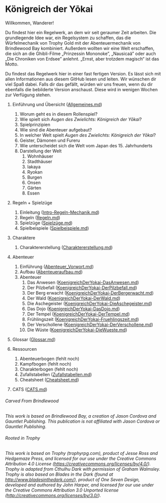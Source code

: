 # Königreich der Yōkai

Willkommen, Wanderer!

Du findest hier ein Regelwerk, an dem wir seit geraumer Zeit arbeiten. Die grundlegende Idee war, ein Regelsystem zu schaffen, das die Würfelmechanik von Trophy Gold mit der Abenteuermechanik von Brindlewood Bay kombiniert. Außerdem wollten wir eine Welt erschaffen, die sich an die Ghibli-Filme „Prinzessin Mononoke”, „Nausicaä” oder auch „Die Chroniken von Erdsee” anlehnt. „Ernst, aber trotzdem magisch“ ist das Motto.

Du findest das Regelwerk hier in einer fast fertigen Version. Es lässt sich mit allen Informationen aus diesem GitHub lesen und leiten. Wir wünschen dir viel Spaß dabei. Falls dir das gefällt, würden wir uns freuen, wenn du dir ebenfalls die bebilderte Version anschaust. Diese wird in wenigen Wochen zur Verfügung stehen.

1. Einführung und Übersicht ([Allgemeines.md](https://github.com/marcelfnfnllvr/kingdomoftheyurei/blob/main/Allgemeines.md))  
   1. Worum geht es in diesem Rollenspiel?
   2. Wie spielt sich *Augen des Zwielichts: Königreich der Yōkai*?
   3. Spielprinzipien 
   4. Wie sind die Abenteuer aufgebaut?  
   5. In welcher Welt spielt *Augen des Zwielichts: Königreich der Yōkai*?
   6. Geister, Dämonen und Fureru  
   7. Wie unterscheidet sich die Welt vom Japan des 15. Jahrhunderts
   8. Darstellung der Welt  
      1. Wohnhäuser
      2. Stadthäuser
      3. Iakaya
      4. Ryokan
      5. Burgen
      6. Onsen
      7. Gärten
      8. Essen

2. Regeln + Spielzüge  
   1. Einleitung ([Intro-Regeln-Mechanik.md](https://github.com/marcelfnfnllvr/kingdomoftheyurei/blob/main/Intro-Regeln%20-Mechanik.md))
   2. Regeln ([Regeln.md](https://github.com/marcelfnfnllvr/kingdomoftheyurei/blob/main/Regeln.md))  
   3. Spielzüge ([Spielzüge.md](https://github.com/marcelfnfnllvr/kingdomoftheyurei/blob/main/Spielzuege.md))
   4. Spielbeispiele ([Spielbeispiele.md](https://github.com/marcelfnfnllvr/kingdomoftheyurei/blob/main/Spielbeispiele.md))  

3. Charaktere  
   1. Charaktererstellung ([Charaktererstellung.md](https://github.com/marcelfnfnllvr/kingdomoftheyurei/blob/main/Charaktererstellung.md))  

4. Abenteuer  
   1. Einführung ([Abenteuer_Vorwort.md](https://github.com/marcelfnfnllvr/kingdomoftheyurei/blob/main/Abenteuer/Abenteuer_Vorwort.md))  
   2. Aufbau ([Abenteueraufbau.md](https://github.com/marcelfnfnllvr/kingdomoftheyurei/blob/main/Abenteuer/Abenteueraufbau.md))  
   3. Abenteuer
      1. Das Anwesen ([KoenigreichDerYokai-DasAnwesen.md](https://github.com/marcelfnfnllvr/kingdomoftheyurei/blob/main/Abenteuer/KoenigreichDerYokai-DasAnwesen.md))
      2. Der Pilzbefall ([KoenigreichDerYokai-DerPilzbefall.md](https://github.com/marcelfnfnllvr/kingdomoftheyurei/blob/main/Abenteuer/KoenigreichDerYokai-DerPilzbefall.md))
      3. Der Berg erwacht ([KoenigreichDerYokai-DerBergerwacht.md](https://github.com/marcelfnfnllvr/kingdomoftheyurei/blob/main/Abenteuer/KoenigreichDerYokai_DerBergErwacht.md))
      4. Der Wald ([KoenigreichDerYokai-DerWald.md](https://github.com/marcelfnfnllvr/kingdomoftheyurei/blob/main/Abenteuer/KoenigreichDerYokai_DerWald.md))
      5. Die Aschegeister ([KoenigreichDerYokai-DieAschegeister.md](https://github.com/marcelfnfnllvr/kingdomoftheyurei/blob/main/Abenteuer/KoenigreichDerYokai_DieAschegeister.md))
      6. Das Dojo ([KoenigreichDerYokai-DasDojo.md](https://github.com/marcelfnfnllvr/kingdomoftheyurei/blob/main/Abenteuer/KoenigreichDerYokai-DasDojo.md))
      7. Der Tempel ([KoenigreichDerYokai-DerTempel.md](https://github.com/marcelfnfnllvr/kingdomoftheyurei/blob/main/Abenteuer/KoenigreichDerYokai-DerTempel.md))
      8. Frühlingszeit ([KoenigreichDerYokai-Fruehlingszeit.md](https://github.com/marcelfnfnllvr/kingdomoftheyurei/blob/main/Abenteuer/KoenigreichDerYokai-Fruehlingszeit.md))
      9. Der Verschollene ([KoenigreichDerYokai-DerVerschollene.md](https://github.com/marcelfnfnllvr/kingdomoftheyurei/blob/main/Abenteuer/KoenigreichDerYokai_DerVerschollene.md))
      10. Die Wüste ([KoenigreichDerYokai-DieWueste.md](https://github.com/marcelfnfnllvr/kingdomoftheyurei/blob/main/Abenteuer/KoenigreichDerYokai-DieWüste.md))

5. Glossar ([Glossar.md](https://github.com/marcelfnfnllvr/kingdomoftheyurei/blob/main/Glossar.md))  

6. Ressourcen  
   1. Abenteuerbogen (fehlt noch)
   2. Kampfbogen (fehlt noch) 
   3. Charakterbogen (fehlt noch)
   4. Zufallstabellen ([Zufallstabellen.md](https://github.com/marcelfnfnllvr/kingdomoftheyurei/blob/main/Zufallstabellen.md))
   5. Cheatsheet  ([Cheatsheet.md](https://github.com/marcelfnfnllvr/kingdomoftheyurei/blob/main/Cheatsheet.md))

7. CATS ([CATS.md](https://github.com/marcelfnfnllvr/kingdomoftheyurei/blob/main/CATS.md))



###### Carved From Brindlewood

*This work is based on Brindlewood Bay, a creation of Jason Cordova and Gauntlet Publishing. This publication is not affiliated with Jason Cordova or Gauntlet Publishing.*

###### Rooted in Trophy

*This work is based on Trophy (trophyrpg.com), product of Jesse Ross  and Hedgemaze Press, and licensed for our use under the Creative Commons Attribution 4.0 License (https://creativecommons.org/licenses/by/4.0/). Trophy is adapted from Cthulhu Dark with permission of Graham Walmsley. Trophy is also based on Blades in the Dark (found at  http://www.bladesinthedark.com/), product of One Seven Design, developed and authored by John Harper, and licensed for our use under the  Creative Commons Attribution 3.0 Unported license  (http://creativecommons.org/licenses/by/3.0/).*
